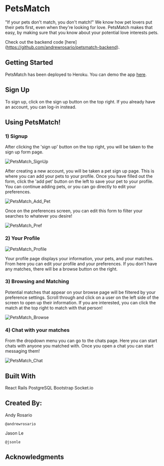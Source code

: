 # PetsMatch
"If your pets don't match, you don't match!" We know how pet lovers put their pets first, even when they're looking for love. PetsMatch makes that easy, by making sure that you know about your potential love interests pets.

Check out the backend code [here] (https://github.com/andrewrosario/petsmatch-backend).

## Getting Started
PetsMatch has been deployed to Heroku. You can demo the app [here](https://petsmatch-frontend.herokuapp.com/).

## Sign Up
To sign up, click on the sign up button on the top right. If you already have an account, you can log-in instead.

## Using PetsMatch!

### 1) Signup
After clicking the 'sign up' button on the top right, you will be taken to the sign up form page. 

![PetsMatch_SignUp](https://media.giphy.com/media/YRKXg2T5Iv1iXKj3Cg/source.gif)

After creating a new account, you will be taken a pet sign up page. This is where you can add your pets to your profile.
Once you have filled out the form, click the 'add pet' button on the left to save your pet to your profile. You can continue adding pets, or you can go directly to edit your preferences.

![PetsMatch_Add_Pet](https://media.giphy.com/media/TiIdAH1et2ZWTbsOjX/source.gif)

Once on the preferences screen, you can edit this form to filter your searches to whatever you desire!

![PetsMatch_Pref](https://media.giphy.com/media/MF0kz3mRAkKVfC8pyK/source.gif)

### 2) Your Profile

![PetsMatch_Profile](https://media.giphy.com/media/kg6oTKL517WCqF7TuW/source.gif)

Your profile page displays your information, your pets, and your matches. From here you can edit your profile and your preferences.
If you don't have any matches, there will be a browse button on the right. 

### 3) Browsing and Matching

Potential matches that appear on your browse page will be filtered by your preference settings. Scroll through and click on a user on the left side of the screen to open up their information. If you are interested, you can click the match at the top right to match with that person!

![PetsMatch_Browse](https://media.giphy.com/media/U7ha6eRIYTAocCUWKC/source.gif)

### 4) Chat with your matches

From the dropdown menu you can go to the chats page. Here you can start chats with anyone you matched with. Once you open a chat you can start messaging them!

![PetsMatch_Chat](https://media.giphy.com/media/f5qRcUrNwvFkJsPAis/source.gif)


## Built With
React
Rails
PostgreSQL
Bootstrap
Socket.io


## Created By:
Andy Rosario
```
@andrewrosario
```

Jason Le
```
@jsonle
```

## Acknowledgments
